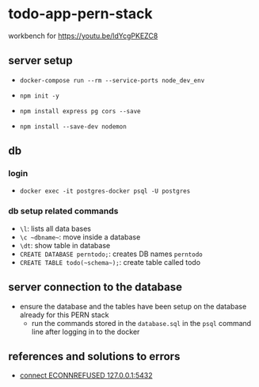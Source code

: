 # todo-app-pern-stack
workbench for https://youtu.be/ldYcgPKEZC8



## server setup

- `docker-compose run --rm --service-ports node_dev_env`

- `npm init -y`

- `npm install express pg cors --save`

- `npm install --save-dev nodemon`

## db 

### login

- `docker exec -it postgres-docker psql -U postgres`

### db setup related commands

- `\l`: lists all data bases 
- `\c ~dbname~`: move inside a database 
- `\dt`: show table in database
- `CREATE DATABASE perntodo;`: creates DB names `perntodo`
- `CREATE TABLE todo(~schema~);`: create table called todo 

## server connection to the database

- ensure the database and the tables have been setup on the database already for this PERN stack 
    - run the commands stored in the `database.sql` in the `psql` command line after logging in to the docker 

## references and solutions to errors 

- [connect ECONNREFUSED 127.0.0.1:5432](https://stackoverflow.com/a/59341636/3161273)